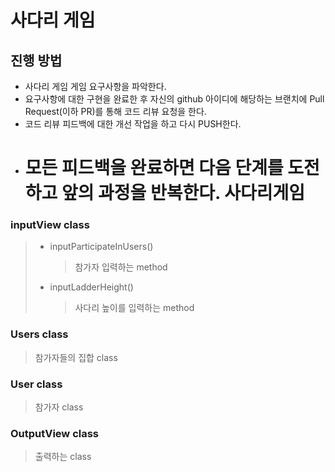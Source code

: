 # 사다리 게임
## 진행 방법
* 사다리 게임 게임 요구사항을 파악한다.
* 요구사항에 대한 구현을 완료한 후 자신의 github 아이디에 해당하는 브랜치에 Pull Request(이하 PR)를 통해 코드 리뷰 요청을 한다.
* 코드 리뷰 피드백에 대한 개선 작업을 하고 다시 PUSH한다.
* 모든 피드백을 완료하면 다음 단계를 도전하고 앞의 과정을 반복한다.
  사다리게임
  =============

### inputView class
> * inputParticipateInUsers()
>    > 참가자 입력하는 method
> * inputLadderHeight()
>   > 사다리 높이를 입력하는 method

### Users class
> 참가자들의 집합 class


### User class
> 참가자 class

### OutputView class
> 출력하는 class
